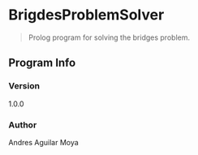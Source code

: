 # BrigdesProblemSolver

> Prolog program for solving the bridges problem.

## Program Info

### Version

1.0.0

### Author

Andres Aguilar Moya
